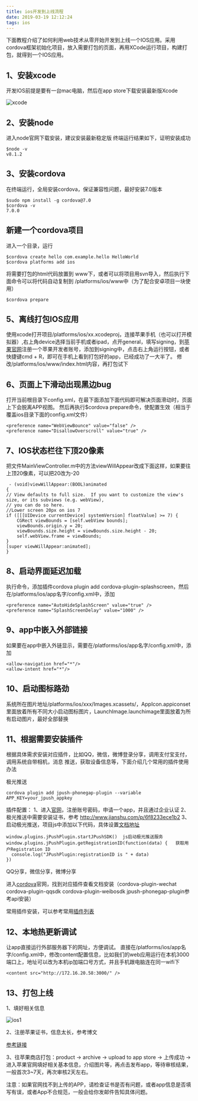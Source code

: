```yaml
---
title: ios开发到上线流程
date: 2019-03-19 12:12:24
tags: ios
---
```



下面教程介绍了如何利用web技术从零开始开发到上线一个IOS应用。采用cordova框架初始化项目，放入需要打包的页面，再用XCode运行项目，构建打包，就得到一个IOS应用。

## 1、安装xcode

开发IOS前提是要有一台mac电脑，然后在app store下载安装最新版Xcode

![xcode](/img/xcode.png)

## 2、安装node

进入node官网下载安装，建议安装最新稳定版
终端运行结果如下，证明安装成功

```
$node -v
v8.1.2

```

## 3、安装cordova

在终端运行，全局安装cordova，保证兼容性问题，最好安装7.0版本

```
$sudo npm install -g cordova@7.0
$cordova -v
7.0.0
```


## 新建一个cordova项目
进入一个目录，运行

```
$cordova create hello com.example.hello HelloWorld
$cordova platforms add ios
```

将需要打包的html代码放置到 www下，或者可以将项目用svn导入，然后执行下面命令可以将代码自动复制到 /platforms/ios/www中（为了配合安卓项目一块使用）

```
$cordova prepare
```

## 5、离线打包IOS应用

使用xcode打开项目/platforms/ios/xx.xcodeproj，连接苹果手机（也可以打开模拟器）,右上角device选择当前手机或者ipad，点开general，填写signing，到[苹果官网](http://developer.apple.com/)注册一个苹果开发者账号，添加到signing中，点击右上角运行按钮，或者快捷键cmd + R，即可在手机上看到打包好的app，已经成功了一大半了。
修改/platforms/ios/www/index.html内容，再打包试下

## 6、页面上下滑动出现黑边bug

打开当前根目录下config.xml，在最下面添加下面代码即可解决页面滑动时，页面上下会脱离APP视图。
然后再执行$cordova prepare命令，使配置生效（相当于覆盖ios目录下面的config.xml文件）

```
<preference name="WebViewBounce" value="false" />
<preference name="DisallowOverscroll" value="true" />
```

## 7、IOS状态栏往下顶20像素

把文件MainViewController.m中的方法viewWillAppear改成下面这样，如果要往上顶20像素，可以把20改为-20

```
 - (void)viewWillAppear:(BOOL)animated
{
// View defaults to full size.  If you want to customize the view's size, or its subviews (e.g. webView),
// you can do so here.
//Lower screen 20px on ios 7
if ([[[UIDevice currentDevice] systemVersion] floatValue] >= 7) {
    CGRect viewBounds = [self.webView bounds];
    viewBounds.origin.y = 20;
    viewBounds.size.height = viewBounds.size.height - 20;
    self.webView.frame = viewBounds;
}
[super viewWillAppear:animated];
}
```

## 8、启动界面延迟加载

执行命令，添加插件cordova plugin add cordova-plugin-splashscreen，然后在/platforms/ios/app名字/config.xml中，添加

```
<preference name="AutoHideSplashScreen" value="true" />
<preference name="SplashScreenDelay" value="1000" />
```


## 9、app中嵌入外部链接

如果要在app中嵌入外链显示，需要在/platforms/ios/app名字/config.xml中，添加

```
<allow-navigation href="*"/>
<allow-intent href="*"/>
```

## 10、启动图标路劲

系统所在图片地址/platforms/ios/xxx/Images.xcassets/，AppIcon.appiconset里面放着所有不同大小启动图标图片，LaunchImage.launchimage里面放着为所有启动图片，最好全部替换

## 11、根据需要安装插件

根据具体需求安装对应插件，比如QQ，微信，微博登录分享，调用支付宝支付，调用系统自带相机，消息
推送，获取设备信息等，下面介绍几个常用的插件使用办法

极光推送

```
cordova plugin add jpush-phonegap-plugin --variable APP_KEY=your_jpush_appkey
```

插件配置：
1、进入[官网](https://www.jiguang.cn/)，注册账号密码，申请一个app，并且通过企业认证
2、极光推送中需要安装证书，参考
http://www.jianshu.com/p/6f8233ece1b2
3、启动极光推送，项目js中添加以下代码，具体设置[文档地址](https://github.com/jpush/jpush-phonegap-plugin/blob/master/doc/iOS_API.md)

```
window.plugins.jPushPlugin.startJPushSDK()  js启动极光推送服务
window.plugins.jPushPlugin.getRegistrationID(function(data) {   获取用户Registration ID
  console.log("JPushPlugin:registrationID is " + data)
})
```

QQ分享，微信分享，微博分享

进入[cordova](https://cordova.apache.org/plugins/)官网，找到对应插件查看文档安装（cordova-plugin-wechat cordova-plugin-qqsdk cordova-plugin-weibosdk jpush-phonegap-plugin参考api安装）

常用插件安装，可以参考常用[插件列表](https://www.cnblogs.com/huazai/p/5439640.html)


## 12、本地热更新调试

让app直接运行外部服务器下的网址，方便调试。
直接在/platforms/ios/app名字/config.xml中，修改content配置信息，比如我们的web应用运行在本机3000端口上，地址可以改为本机ip加端口号方式，并且手机跟电脑连在同一wifi下

```
<content src="http://172.16.20.58:3000/" />
```

## 13、打包上线

1、填好相关信息


![ios1](/img/ios1.png)


2、注册苹果证书，信息太长，参考博文

[参考链接](https://www.jianshu.com/p/01224fc523d4)


3、往苹果商店打包：product -> archive -> upload to app store -> 上传成功 -> 进入苹果官网填好相关基本信息，介绍图片等，再点击发布app，等待审核结果，一般首次3~7天，再次审核2天左右。

注意：如果官网找不到上传的APP，请检查证书是否有问题，或者app信息是否填写有误，或者App不合规范，一般会给你发邮件告知具体问题。









